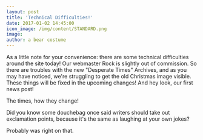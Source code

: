 ```yaml
---
layout: post
title: 'Technical Difficulties!'
date: 2017-01-02 14:45:00
icon_image: /img/content/STANDARD.png
image:
author: a bear costume
---
```



As a little note for your convenience: there are some technical difficulties around the site today! Our webmaster Rock is slightly out of commission. So there are troubles with the new "Desperate Times" Archives, and as you may have noticed, we're struggling to get the old Christmas image visible. These things will be fixed in the upcoming changes! And hey look, our first news post!

The times, how they change!

Did you know some douchebag once said writers should take out exclamation points, because it's the same as laughing at your own jokes?

Probably was right on that.&nbsp;